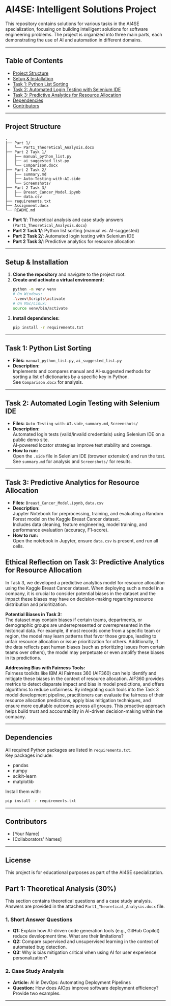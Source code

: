 # AI4SE: Intelligent Solutions Project

This repository contains solutions for various tasks in the AI4SE specialization, focusing on building intelligent solutions for software engineering problems. The project is organized into three main parts, each demonstrating the use of AI and automation in different domains.

---

## Table of Contents

- [Project Structure](#project-structure)
- [Setup & Installation](#setup--installation)
- [Task 1: Python List Sorting](#task-1-python-list-sorting)
- [Task 2: Automated Login Testing with Selenium IDE](#task-2-automated-login-testing-with-selenium-ide)
- [Task 3: Predictive Analytics for Resource Allocation](#task-3-predictive-analytics-for-resource-allocation)
- [Dependencies](#dependencies)
- [Contributors](#contributors)

---

## Project Structure

```
.
├── Part 1/
│   └── Part1_Theoretical_Analysis.docx
├── Part 2 Task 1/
│   ├── manual_python_list.py
│   ├── ai_suggested_list.py
│   └── Comparison.docx
├── Part 2 Task 2/
│   ├── summary.md
│   ├── Auto-Testing-with-AI.side
│   └── Screenshots/
├── Part 2 Task 3/
│   ├── Breast_Cancer_Model.ipynb
│   └── data.csv
├── requirements.txt
├── Assignment.docx
└── README.md
```

- **Part 1/**: Theoretical analysis and case study answers (`Part1_Theoretical_Analysis.docx`)
- **Part 2 Task 1/**: Python list sorting (manual vs. AI-suggested)
- **Part 2 Task 2/**: Automated login testing with Selenium IDE
- **Part 2 Task 3/**: Predictive analytics for resource allocation

---

## Setup & Installation

1. **Clone the repository** and navigate to the project root.
2. **Create and activate a virtual environment:**
   ```sh
   python -m venv venv
   # On Windows:
   .\venv\Scripts\activate
   # On Mac/Linux:
   source venv/bin/activate
   ```
3. **Install dependencies:**
   ```sh
   pip install -r requirements.txt
   ```

---

## Task 1: Python List Sorting

- **Files:** `manual_python_list.py`, `ai_suggested_list.py`
- **Description:**  
  Implements and compares manual and AI-suggested methods for sorting a list of dictionaries by a specific key in Python.  
  See `Comparison.docx` for analysis.

---

## Task 2: Automated Login Testing with Selenium IDE

- **Files:** `Auto-Testing-with-AI.side`, `summary.md`, `Screenshots/`
- **Description:**  
  Automated login tests (valid/invalid credentials) using Selenium IDE on a public demo site.  
  AI-powered locator strategies improve test stability and coverage.
- **How to run:**  
  Open the `.side` file in Selenium IDE (browser extension) and run the test.  
  See `summary.md` for analysis and `Screenshots/` for results.

---

## Task 3: Predictive Analytics for Resource Allocation

- **Files:** `Breast_Cancer_Model.ipynb`, `data.csv`
- **Description:**  
  Jupyter Notebook for preprocessing, training, and evaluating a Random Forest model on the Kaggle Breast Cancer dataset.  
  Includes data cleaning, feature engineering, model training, and performance evaluation (accuracy, F1-score).
- **How to run:**  
  Open the notebook in Jupyter, ensure `data.csv` is present, and run all cells.


## Ethical Reflection on Task 3: Predictive Analytics for Resource Allocation

In Task 3, we developed a predictive analytics model for resource allocation using the Kaggle Breast Cancer dataset. When deploying such a model in a company, it is crucial to consider potential biases in the dataset and the impact these biases may have on decision-making regarding resource distribution and prioritization.

**Potential Biases in Task 3:**  
The dataset may contain biases if certain teams, departments, or demographic groups are underrepresented or overrepresented in the historical data. For example, if most records come from a specific team or region, the model may learn patterns that favor those groups, leading to unfair resource allocation or issue prioritization for others. Additionally, if the data reflects past human biases (such as prioritizing issues from certain teams over others), the model may perpetuate or even amplify these biases in its predictions.

**Addressing Bias with Fairness Tools:**  
Fairness toolkits like IBM AI Fairness 360 (AIF360) can help identify and mitigate these biases in the context of resource allocation. AIF360 provides metrics to detect disparate impact and bias in model predictions, and offers algorithms to reduce unfairness. By integrating such tools into the Task 3 model development pipeline, practitioners can evaluate the fairness of their resource allocation predictions, apply bias mitigation techniques, and ensure more equitable outcomes across all groups. This proactive approach helps build trust and accountability in AI-driven decision-making within the company.

---

## Dependencies

All required Python packages are listed in `requirements.txt`.  
Key packages include:
- pandas
- numpy
- scikit-learn
- matplotlib

Install them with:
```sh
pip install -r requirements.txt
```

---

## Contributors

- [Your Name]
- [Collaborators' Names]

---

## License

This project is for educational purposes as part of the AI4SE specialization.

## Part 1: Theoretical Analysis (30%)

This section contains theoretical questions and a case study analysis. Answers are provided in the attached `Part1_Theoretical_Analysis.docx` file.

### 1. Short Answer Questions
- **Q1:** Explain how AI-driven code generation tools (e.g., GitHub Copilot) reduce development time. What are their limitations?
- **Q2:** Compare supervised and unsupervised learning in the context of automated bug detection.
- **Q3:** Why is bias mitigation critical when using AI for user experience personalization?

### 2. Case Study Analysis
- **Article:** AI in DevOps: Automating Deployment Pipelines
- **Question:** How does AIOps improve software deployment efficiency? Provide two examples.

---


